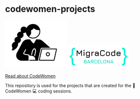 # codewomen-projects



<img src="/codewomen_icon.jpg" width="200" margin-right="100" />  <img src="/migracode-logo.png" width="200" />  

[Read about CodeWomen](https://migracode.openculturalcenter.org/codewomen)

This repository is used for the projects that are created for the :muscle: CodeWomen :computer: coding sessions.
